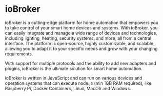 # ioBroker
ioBroker is a cutting-edge platform for home automation that empowers you to take control of your smart home devices and systems.
With ioBroker, you can easily integrate and manage a wide range of devices and technologies, including lighting, heating,
security systems, and more, all from a central interface. The platform is open-source,
highly customizable, and scalable, allowing you to adapt it to your specific needs and grow with your changing requirements.

With support for multiple protocols and the ability to add new adapters and plugins, ioBroker is the ultimate solution for smart home automation.

ioBroker is written in JavaScript and can run on various devices and operation systems that can execute node.js (min 1GB RAM required),
like Raspberry Pi, Docker Containers, Linux, MacOS and Windows.
